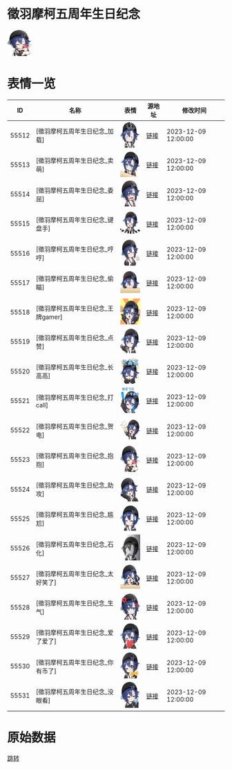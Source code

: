 # 徵羽摩柯五周年生日纪念

<img src="./cover.png" height="60" alt="cover" />

# 表情一览

|ID|名称|表情|源地址|修改时间|
|----|----|----|----|----|
|55512|[徵羽摩柯五周年生日纪念_加载]|<img src="./pic/055512_%5B徵羽摩柯五周年生日纪念_加载%5D.png" height="60" alt="加载"/>|[链接](https://i0.hdslb.com/bfs/garb/d59200fefd3028c7b50f186bddaf1aa8c381ceca.png)|2023-12-09 12:00:00|
|55513|[徵羽摩柯五周年生日纪念_卖萌]|<img src="./pic/055513_%5B徵羽摩柯五周年生日纪念_卖萌%5D.png" height="60" alt="卖萌"/>|[链接](https://i0.hdslb.com/bfs/garb/0e5c8bd8f9fbd30ebeadfd35ddd127ec0b5dfb04.png)|2023-12-09 12:00:00|
|55514|[徵羽摩柯五周年生日纪念_委屈]|<img src="./pic/055514_%5B徵羽摩柯五周年生日纪念_委屈%5D.png" height="60" alt="委屈"/>|[链接](https://i0.hdslb.com/bfs/garb/227e588aea84f3c3c64fa4d96afe1c4467ec6c0e.png)|2023-12-09 12:00:00|
|55515|[徵羽摩柯五周年生日纪念_键盘手]|<img src="./pic/055515_%5B徵羽摩柯五周年生日纪念_键盘手%5D.png" height="60" alt="键盘手"/>|[链接](https://i0.hdslb.com/bfs/garb/e9b0cf5a99c074b29292c66cf3e334bedf044832.png)|2023-12-09 12:00:00|
|55516|[徵羽摩柯五周年生日纪念_哼哼]|<img src="./pic/055516_%5B徵羽摩柯五周年生日纪念_哼哼%5D.png" height="60" alt="哼哼"/>|[链接](https://i0.hdslb.com/bfs/garb/e0497f8a95910e7baefec9a736192b2a769fc8cf.png)|2023-12-09 12:00:00|
|55517|[徵羽摩柯五周年生日纪念_偷瞄]|<img src="./pic/055517_%5B徵羽摩柯五周年生日纪念_偷瞄%5D.png" height="60" alt="偷瞄"/>|[链接](https://i0.hdslb.com/bfs/garb/6d0884dca6327c265a35089c3758648d3436d3cf.png)|2023-12-09 12:00:00|
|55518|[徵羽摩柯五周年生日纪念_王牌gamer]|<img src="./pic/055518_%5B徵羽摩柯五周年生日纪念_王牌gamer%5D.png" height="60" alt="王牌gamer"/>|[链接](https://i0.hdslb.com/bfs/garb/0b9ffc3478e9f841bee7033c4eba11da35b549b7.png)|2023-12-09 12:00:00|
|55519|[徵羽摩柯五周年生日纪念_点赞]|<img src="./pic/055519_%5B徵羽摩柯五周年生日纪念_点赞%5D.png" height="60" alt="点赞"/>|[链接](https://i0.hdslb.com/bfs/garb/53ac4fc34caa1fc39f716d7f304d7e7a635545c6.png)|2023-12-09 12:00:00|
|55520|[徵羽摩柯五周年生日纪念_长高高]|<img src="./pic/055520_%5B徵羽摩柯五周年生日纪念_长高高%5D.png" height="60" alt="长高高"/>|[链接](https://i0.hdslb.com/bfs/garb/d00ab8730408d4c177796a59a3f810971fcb87f6.png)|2023-12-09 12:00:00|
|55521|[徵羽摩柯五周年生日纪念_打call]|<img src="./pic/055521_%5B徵羽摩柯五周年生日纪念_打call%5D.png" height="60" alt="打call"/>|[链接](https://i0.hdslb.com/bfs/garb/1324120e349e679d69249e50dc4b6d99f141bb1b.png)|2023-12-09 12:00:00|
|55522|[徵羽摩柯五周年生日纪念_贺电]|<img src="./pic/055522_%5B徵羽摩柯五周年生日纪念_贺电%5D.png" height="60" alt="贺电"/>|[链接](https://i0.hdslb.com/bfs/garb/54fb09c9eae81053646e0ff7c53bec4b3f7fbc7b.png)|2023-12-09 12:00:00|
|55523|[徵羽摩柯五周年生日纪念_抱抱]|<img src="./pic/055523_%5B徵羽摩柯五周年生日纪念_抱抱%5D.png" height="60" alt="抱抱"/>|[链接](https://i0.hdslb.com/bfs/garb/d17f60ee427757b48db540014e9af53526f65b6e.png)|2023-12-09 12:00:00|
|55524|[徵羽摩柯五周年生日纪念_助攻]|<img src="./pic/055524_%5B徵羽摩柯五周年生日纪念_助攻%5D.png" height="60" alt="助攻"/>|[链接](https://i0.hdslb.com/bfs/garb/684fa6de693b603e46f01128823d43c81fafc344.png)|2023-12-09 12:00:00|
|55525|[徵羽摩柯五周年生日纪念_尴尬]|<img src="./pic/055525_%5B徵羽摩柯五周年生日纪念_尴尬%5D.png" height="60" alt="尴尬"/>|[链接](https://i0.hdslb.com/bfs/garb/1fcef36f1c45eb3a8a00734e224b3e9af0bdff2f.png)|2023-12-09 12:00:00|
|55526|[徵羽摩柯五周年生日纪念_石化]|<img src="./pic/055526_%5B徵羽摩柯五周年生日纪念_石化%5D.png" height="60" alt="石化"/>|[链接](https://i0.hdslb.com/bfs/garb/97eba7c25cbc317d73637c051b4702180ca32281.png)|2023-12-09 12:00:00|
|55527|[徵羽摩柯五周年生日纪念_太好笑了]|<img src="./pic/055527_%5B徵羽摩柯五周年生日纪念_太好笑了%5D.png" height="60" alt="太好笑了"/>|[链接](https://i0.hdslb.com/bfs/garb/ba48962e4dffd439fdfd27d9c594554cfa6f0cf2.png)|2023-12-09 12:00:00|
|55528|[徵羽摩柯五周年生日纪念_生气]|<img src="./pic/055528_%5B徵羽摩柯五周年生日纪念_生气%5D.png" height="60" alt="生气"/>|[链接](https://i0.hdslb.com/bfs/garb/dbddec44f4a3b0fdaf354e23b15fa74f9f361d84.png)|2023-12-09 12:00:00|
|55529|[徵羽摩柯五周年生日纪念_爱了爱了]|<img src="./pic/055529_%5B徵羽摩柯五周年生日纪念_爱了爱了%5D.png" height="60" alt="爱了爱了"/>|[链接](https://i0.hdslb.com/bfs/garb/fbaff676ff046181631137fe59e1ad60a8f4dc73.png)|2023-12-09 12:00:00|
|55530|[徵羽摩柯五周年生日纪念_你有币了]|<img src="./pic/055530_%5B徵羽摩柯五周年生日纪念_你有币了%5D.png" height="60" alt="你有币了"/>|[链接](https://i0.hdslb.com/bfs/garb/2f6979a8a7a77e26eaa2ae802de72086dca56f54.png)|2023-12-09 12:00:00|
|55531|[徵羽摩柯五周年生日纪念_没眼看]|<img src="./pic/055531_%5B徵羽摩柯五周年生日纪念_没眼看%5D.png" height="60" alt="没眼看"/>|[链接](https://i0.hdslb.com/bfs/garb/b257b39aa18e326947c61fda3f7e242b093bdd9d.png)|2023-12-09 12:00:00|

# 原始数据

[跳转](./raw.json)

